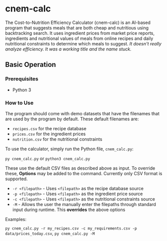 # cnem-calc
The Cost-to-Nutrition Efficiency Calculator (cnem-calc) is an AI-based program that suggests meals that are both cheap and nutritious using backtracking search. It uses ingredient prices from market price reports, ingredients and nutritional values of meals from online recipes and daily nutritional constraints to determine which meals to suggest. _It doesn't really analyze efficiency. It was a working title and the name stuck._


## Basic Operation
### Prerequisites
- Python 3

### How to Use
The program should come with demo datasets that have the filenames that are used by the program by default. These default filenames are:
- `recipes.csv` for the recipe database
- `prices.csv` for the ingredient prices
- `nutrition.csv` for the nutritional constraints 

To use the calculator, simply run the Python file, `cnem_calc.py`:

`py cnem_calc.py` or `python3 cnem_calc.py`

These use the default CSV files as described above as input. To override these, __Options__ may be added to the command. Currently only CSV format is supported.
- `-r <filepath>` - Uses `<filepath>` as the recipe database source
- `-p <filepath>` - Uses `<filepath>` as the ingredient price source
- `-c <filepath>` - Uses `<filepath>` as the nutritional constraints source
- `-M` - Allows the user the manually enter the filepaths through standard input during runtime. This __overrides__ the above options

Examples:

`py cnem_calc.py -r my_recipes.csv -c my_requirements.csv -p data/prices_today.csv`, `py cnem_calc.py -M`
